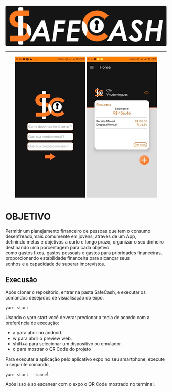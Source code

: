 <p align="center"><img src="./Imgs-README/TextoLogo.png"></p>
  
---
  
<p align="center"><img src="./Imgs-README/login.png"> <img src="./Imgs-README/home.png"></p>
  
# OBJETIVO

Permitir um planejamento financeiro de pessoas que tem o consumo desenfreado,mais comumente em jovens, através de um App,  
definindo metas e objetivos a curto e longo prazo, organizar o seu dinheiro destinando uma porcentagem para cada objetivo  
como gastos fixos, gastos pessoais e gastos para prioridades financeiras, proporcionando estabilidade financeira para alcançar seus  
sonhos e a capacidade de superar imprevistos.

## Execusão

Após clonar o repositório, entrar na pasta SafeCash, e executar os comandos desejados de visualisação do expo.
  
```
yarn start
```

Usando o yarn start você deverar precionar a tecla de acordo com a preferência de execução:
  
* a para abrir no android.
* w para abrir o preview web.
* shift+a para selecionar um dispositivo ou emulador.
* c para mostrar o QR Code do projeto
  
Para executar a aplicação pelo aplicativo expo no seu smartphone, execute o seguinte comando,
  
```
yarn start --tunnel
```
  
Após isso é so escanear com o expo o QR Code mostrado no terminal.
